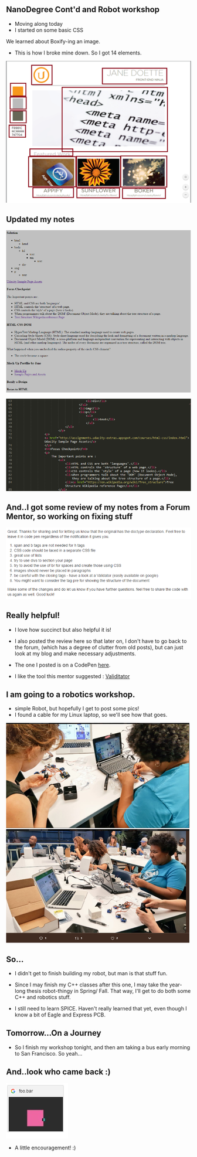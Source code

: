## NanoDegree Cont'd and Robot workshop 

- Moving along today 
- I started on some basic CSS

We learned about Boxify-ing an image. 
- This is how I broke mine down.
  So I got 14 elements. 

![ud_008](/images/ud_008.png)

## Updated my notes 

![ud_010](/images/ud_010.png)

![ud_011](/images/ud_011.png)

## And..I got some review of my notes from a Forum Mentor, so working on fixing stuff

![ud_012](/images/ud_012.png)

## Really helpful! 

- I love how succinct but also helpful it is!

- I also posted the review here so that later on, I don't have to go back to the forum,
  (which has a degree of clutter from old posts),
  but can just look at my blog and make necessary adjustments.
  
- The one I posted is on a CodePen [here](https://codepen.io/kammitama5/pen/NgpMMN).

- I like the tool this mentor suggested : [Validitator](https://chrome.google.com/webstore/detail/html-validator/cgndfbhngibokieehnjhbjkkhbfmhojo/related?hl=en)

## I am going to a robotics workshop. 

- simple Robot, but hopefully I get to post some pics!
- I found a cable for my Linux laptop, so we'll see how
  that goes.
  
<img src="/images/ottorobot.png" width="500">

<img src="/images/ottorobot1.png" width="500">

## So...

- I didn't get to finish building my robot,
  but man is that stuff fun.
 
- Since I may finish my C++ classes after this one,
  I may take the year-long thesis robot-thingy in Spring/ Fall.
  That way, I'll get to do both some C++ and robotics stuff. 
  
- I still need to learn SPICE. Haven't really learned that yet,
  even though I know a bit of Eagle and Express PCB.
  
## Tomorrow...On a Journey

- So I finish my workshop tonight, and then am taking a bus
  early morning to San Francisco. So yeah...

## And..look who came back :)

![ud_009](/images/ud_009.png)

- A little encouragement! :)



